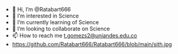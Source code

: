 - 👋 Hi, I’m @Ratabart666
- 👀 I’m interested in Science
- 🌱 I’m currently learning of Science
- 💞️ I’m looking to collaborate on Science
- 📫 How to reach me t.gomezs2@uniandes.edu.co
- https://github.com/Ratabart666/Ratabart666/blob/main/sith.jpg

<!---
Ratabart666/Ratabart666 is a ✨ special ✨ repository because its `README.md` (this file) appears on your GitHub profile.
You can click the Preview link to take a look at your changes.
--->
